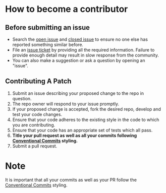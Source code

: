 # How to become a contributor

## Before submitting an issue

- Search the [open issue](https://github.com/gibahjoe/openapi-generator-dart/issues)
  and [closed issue](https://github.com/openapitools/openapi-generator/issues?q=is%3Aissue+is%3Aclosed) to ensure no one
  else has reported something similar before.
- File an [issue ticket](https://github.com/gibahjoe/openapi-generator-dart/issues/new) by providing all the required
  information. Failure to provide enough detail may result in slow response from the community.
- You can also make a suggestion or ask a question by opening an "issue".

## Contributing A Patch

1. Submit an issue describing your proposed change to the repo in question.
1. The repo owner will respond to your issue promptly.
1. If your proposed change is accepted, fork the desired repo, develop and test your code changes.
1. Ensure that your code adheres to the existing style in the code to which
   you are contributing.
1. Ensure that your code has an appropriate set of tests which all pass.
1. **Title your pull request as well as all your commits
   following [Conventional Commits](https://www.conventionalcommits.org/) styling.**
1. Submit a pull request.

# Note

It is important that all your commits as well as your PR follow
the [Conventional Commits](https://www.conventionalcommits.org/) styling.
